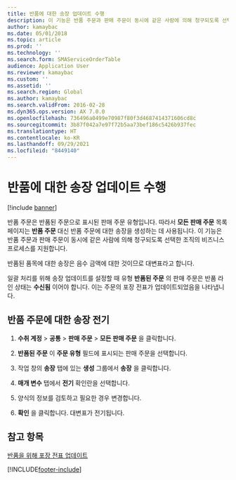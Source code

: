 ```yaml
---
title: 반품에 대한 송장 업데이트 수행
description: 이 기능은 반품 주문과 판매 주문이 동시에 같은 사람에 의해 청구되도록 선택한 조직의 비즈니스 프로세스를 지원합니다.
author: kamaybac
ms.date: 05/01/2018
ms.topic: article
ms.prod: ''
ms.technology: ''
ms.search.form: SMAServiceOrderTable
audience: Application User
ms.reviewer: kamaybac
ms.custom: ''
ms.assetid: ''
ms.search.region: Global
ms.author: kamaybac
ms.search.validFrom: 2016-02-28
ms.dyn365.ops.version: AX 7.0.0
ms.openlocfilehash: 736496a0499e70987f80f3d4687414371606cd8c
ms.sourcegitcommit: 3b87f042a7e97f72b5aa73bef186c5426b937fec
ms.translationtype: HT
ms.contentlocale: ko-KR
ms.lasthandoff: 09/29/2021
ms.locfileid: "8449140"
---
```

# <a name="perform-invoice-updates-for-returns"></a>반품에 대한 송장 업데이트 수행 

[!include [banner](../includes/banner.md)]


반품 주문은 반품된 주문으로 표시된 판매 주문 유형입니다. 따라서 **모든 판매 주문** 목록 페이지는 **반품 주문** 대신 반품 주문에 대한 송장을 생성하는 데 사용됩니다. 이 기능은 반품 주문과 판매 주문이 동시에 같은 사람에 의해 청구되도록 선택한 조직의 비즈니스 프로세스를 지원합니다.

반품된 품목에 대한 송장은 음수 금액에 대한 것이므로 대변표라고 합니다.

일괄 처리를 위해 송장 업데이트를 설정할 때 유형 **반품된 주문** 의 판매 주문은 반품 라인 상태는 **수신됨** 이어야 합니다. 이는 주문의 포장 전표가 업데이트되었음을 나타냅니다.

## <a name="post-an-invoice-for-a-return-order"></a>반품 주문에 대한 송장 전기

1.  **수취 계정** \> **공통** \> **판매 주문** \> **모든 판매 주문** 을 클릭합니다.

2.  **반품된 주문** 이 **주문 유형** 필드에 표시되는 판매 주문을 선택합니다.

3.  작업 창의 **송장** 탭에 있는 **생성** 그룹에서 **송장** 을 클릭합니다.

4.  **매개 변수** 탭에서 **전기** 확인란을 선택합니다.

5.  양식의 정보를 검토하고 필요한 경우 변경합니다.

6.  **확인** 을 클릭합니다. 대변표가 전기됩니다.

## <a name="see-also"></a>참고 항목

[반품을 위해 포장 전표 업데이트](packing-slip-updates-returns.md)

  




[!INCLUDE[footer-include](../../includes/footer-banner.md)]